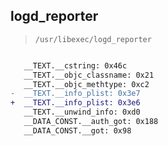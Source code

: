 ## logd_reporter

> `/usr/libexec/logd_reporter`

```diff

   __TEXT.__cstring: 0x46c
   __TEXT.__objc_classname: 0x21
   __TEXT.__objc_methtype: 0xc2
-  __TEXT.__info_plist: 0x3e7
+  __TEXT.__info_plist: 0x3e6
   __TEXT.__unwind_info: 0xd0
   __DATA_CONST.__auth_got: 0x188
   __DATA_CONST.__got: 0x98

```
